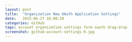 ```yaml
---
layout: post
title:  "Organization New OAuth Application Settings"
date:   2015-06-27 16:00:20
categories: GitHub
tags: account organization settings form oauth drag-drop
screenshot: github-account-settings-9.jpg
---
```

